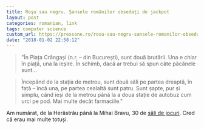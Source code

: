 ```yaml
---
title: Roşu sau negru. Şansele românilor obsedaţi de jackpot
layout: post
categories: romanian, link
tags: computer science
custom_url: https://pressone.ro/rosu-sau-negru-sansele-romanilor-obsedati-de-jackpot/
date: "2018-01-02 22:58:12"
---
```


> "În Piața Crângași (n.r. – din București), sunt două brutării. Una e chiar în piață, una la ieșire.  În schimb, dacă ar trebui să spun câte păcănele sunt...

> Începând de la stația de metrou, sunt două săli pe partea dreaptă, în față – încă una, pe partea cealaltă sunt patru. Sunt șapte, pur și simplu, când ieși de la metrou până la a doua stație de autobuz cum urci pe pod. Mai multe decât farmaciile."

Am numărat, de la Herăstrău până la Mihai Bravu, 30 de [săli de jocuri](https://pressone.ro/rosu-sau-negru-sansele-romanilor-obsedati-de-jackpot/). Cred că erau mai multe totuși.
